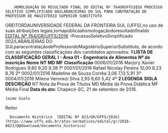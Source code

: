         HOMOLOGAÇÃO DO RESULTADO FINAL DO EDITAL Nº 764GRUFFS2016 PROCESSO SELETIVO SIMPLIFICADO 002LARANJEIRAS DO SUL PARA CONTRATAÇÃO DE PROFESSOR DE MAGISTÉRIO SUPERIOR SUBSTITUTO  

 OREITORDAUNIVERSIDADE FEDERAL DA FRONTEIRA SUL (UFFS),no uso de suas atribuições legais,tornapúblicaahomologaçãodoresultadofinaldo [EDITAL Nº 764/GR/UFFS/2016](https://www.uffs.edu.br/atos-normativos/edital/gr/2016-0764)  -ProcessoSeletivoSimplificado 002/LARANJEIRAS DO SULparacontrataçãodeProfessordoMagistérioSuperiorSubstituto, de acordo com as seguintes classificações dos candidatos aprovados:  **1 LISTA DE CLASSIFICAÇÃO GERAL**  **I - Área 01 -**  **Engenharia de Alimentos**      **Nº de**  **inscrição**    **Nome**    **NT**    **MD**    **MF**    **Classificação**      0006/01/2016   Marjory Xavier Rodrigues   9,80   9,20   9,38   1º     0001/01/2016   Rafael Nicolay Pereira   10,00   8,23   8,76   2º     0002/01/2016   Madeline de Souza Corrêa   3,06   7,13   5,91   3º     0004/01/2016   Milena Veronezi Silva   2,65   6,60   5,42   4º      **2 LEGENDA**      **SIGLA**    **DESCRIÇÃO**      NT   Nota da Prova de Títulos     MD   Média da Prova Didática     MF   Média Final          **Data do ato:** Chapecó-SC, 21 de setembro de 2016.   
 

    Jaime Giolo   
 Reitor 

      Documento Histórico  [EDITAL Nº 823/GR/UFFS/2016](https://www.uffs.edu.br/atos-normativos/edital/gr/2016-0823/@@download/documento_historico)     
      
